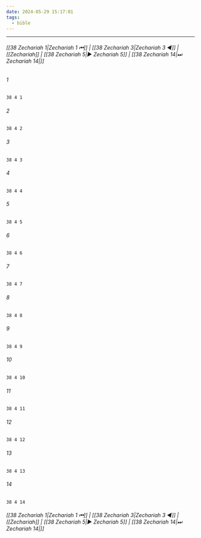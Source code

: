 ```yaml
---
date: 2024-05-29 15:17:01
tags:
  - bible
---
```

___

###### [[38 Zechariah 1|Zechariah 1 ⏮]] | [[38 Zechariah 3|Zechariah 3 ◀]] | [[Zechariah]] | [[38 Zechariah 5|▶ Zechariah 5]] | [[38 Zechariah 14|⏭ Zechariah 14|]]

###### 1
``` verse
38 4 1 
```
###### 2
``` verse
38 4 2 
```
###### 3
``` verse
38 4 3 
```
###### 4
``` verse
38 4 4 
```
###### 5
``` verse
38 4 5 
```
###### 6
``` verse
38 4 6 
```
###### 7
``` verse
38 4 7 
```
###### 8
``` verse
38 4 8 
```
###### 9
``` verse
38 4 9 
```
###### 10
``` verse
38 4 10 
```
###### 11
``` verse
38 4 11 
```
###### 12
``` verse
38 4 12 
```
###### 13
``` verse
38 4 13 
```
###### 14
``` verse
38 4 14 
```

###### [[38 Zechariah 1|Zechariah 1 ⏮]] | [[38 Zechariah 3|Zechariah 3 ◀]] | [[Zechariah]] | [[38 Zechariah 5|▶ Zechariah 5]] | [[38 Zechariah 14|⏭ Zechariah 14|]]

